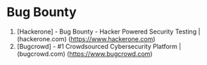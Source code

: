 # Bug Bounty

1. [Hackerone] - Bug Bounty - Hacker Powered Security Testing | (hackerone.com) (https://www.hackerone.com)
2. [Bugcrowd] - #1 Crowdsourced Cybersecurity Platform | (bugcrowd.com) (https://www.bugcrowd.com)
